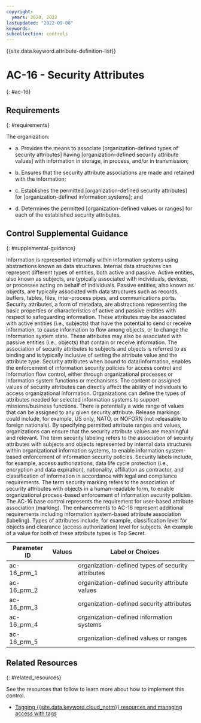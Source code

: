 ```yaml
---
copyright:
  years: 2020, 2022
lastupdated: "2022-09-08"
keywords: 
subcollection: controls
---
```


{{site.data.keyword.attribute-definition-list}}

# AC-16 - Security Attributes
{: #ac-16}

## Requirements
{: #requirements}

The organization:

- a. Provides the means to associate [organization-defined types of security attributes] having [organization-defined security attribute values] with information in storage, in process, and/or in transmission;

- b. Ensures that the security attribute associations are made and retained with the information;

- c. Establishes the permitted [organization-defined security attributes] for [organization-defined information systems]; and

- d. Determines the permitted [organization-defined values or ranges] for each of the established security attributes.

## Control Supplemental Guidance
{: #supplemental-guidance}

Information is represented internally within information systems using abstractions known as data structures. Internal data structures can represent different types of entities, both active and passive. Active entities, also known as subjects, are typically associated with individuals, devices, or processes acting on behalf of individuals. Passive entities, also known as objects, are typically associated with data structures such as records, buffers, tables, files, inter-process pipes, and communications ports. Security attributes, a form of metadata, are abstractions representing the basic properties or characteristics of active and passive entities with respect to safeguarding information. These attributes may be associated with active entities (i.e., subjects) that have the potential to send or receive information, to cause information to flow among objects, or to change the information system state. These attributes may also be associated with passive entities (i.e., objects) that contain or receive information. The association of security attributes to subjects and objects is referred to as binding and is typically inclusive of setting the attribute value and the attribute type. Security attributes when bound to data/information, enables the enforcement of information security policies for access control and information flow control, either through organizational processes or information system functions or mechanisms. The content or assigned values of security attributes can directly affect the ability of individuals to access organizational information. Organizations can define the types of attributes needed for selected information systems to support missions/business functions. There is potentially a wide range of values that can be assigned to any given security attribute. Release markings could include, for example, US only, NATO, or NOFORN (not releasable to foreign nationals). By specifying permitted attribute ranges and values, organizations can ensure that the security attribute values are meaningful and relevant. The term security labeling refers to the association of security attributes with subjects and objects represented by internal data structures within organizational information systems, to enable information system-based enforcement of information security policies. Security labels include, for example, access authorizations, data life cycle protection (i.e., encryption and data expiration), nationality, affiliation as contractor, and classification of information in accordance with legal and compliance requirements. The term security marking refers to the association of security attributes with objects in a human-readable form, to enable organizational process-based enforcement of information security policies. The AC-16 base control represents the requirement for user-based attribute association (marking). The enhancements to AC-16 represent additional requirements including information system-based attribute association (labeling). Types of attributes include, for example, classification level for objects and clearance (access authorization) level for subjects. An example of a value for both of these attribute types is Top Secret.

| Parameter ID | Values | Label or Choices |
|---|---|---|
| ac-16_prm_1 |  | organization-defined types of security attributes |
| ac-16_prm_2 |  | organization-defined security attribute values |
| ac-16_prm_3 |  | organization-defined security attributes |
| ac-16_prm_4 |  | organization-defined information systems |
| ac-16_prm_5 |  | organization-defined values or ranges |


## Related Resources
{: #related_resources}

See the resources that follow to learn more about how to implement this control.

- [Tagging {{site.data.keyword.cloud_notm}} resources and managing access with tags](/docs/framework-financial-services?topic=framework-financial-services-shared-tagging-resources)


